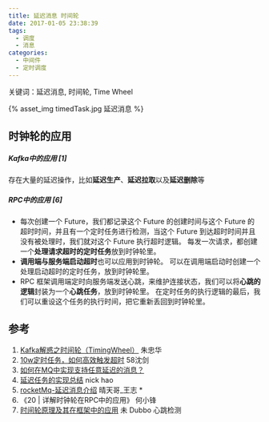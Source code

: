 ```yaml
---
title: 延迟消息 时间轮
date: 2017-01-05 23:38:39
tags:
  - 调度
  - 消息
categories:
  - 中间件
  - 定时调度       
---
```


<p></p>
<!-- more -->

关键词：延迟消息, 时间轮, Time Wheel

{% asset_img timedTask.jpg  延迟消息 %}



## 时钟轮的应用
#####   Kafka中的应用 [1]
   存在大量的延迟操作，比如**延迟生产**、**延迟拉取**以及**延迟删除**等

#####  RPC中的应用 [6]
+ 每次创建一个 Future，我们都记录这个 Future 的创建时间与这个 Future 的超时时间，并且有一个定时任务进行检测，当这个 Future 到达超时时间并且没有被处理时，我们就对这个 Future 执行超时逻辑。
每发一次请求，都创建一个**处理请求超时的定时任务**放到时钟轮里。
+ **调用端与服务端启动超时**也可以应用到时钟轮。
  可以在调用端启动时创建一个处理启动超时的定时任务，放到时钟轮里。
+ RPC 框架调用端定时向服务端发送心跳，来维护连接状态，我们可以将**心跳的逻辑**封装为一个**心跳任务**，放到时钟轮里。
在定时任务的执行逻辑的最后，我们可以重设这个任务的执行时间，把它重新丢回到时钟轮里。


## 参考
1. [Kafka解惑之时间轮（TimingWheel）](https://blog.csdn.net/u013256816/article/details/80697456)  朱忠华
2. [10w定时任务，如何高效触发超时](https://mp.weixin.qq.com/s/mvFwjgxliwx808Hn_9ruEA?ptlang=2052&ADUIN=1024616676&ADSESSION=1489673030&ADTAG=CLIENT.QQ.5497_.0&ADPUBNO=26661) 58沈剑
3. [如何在MQ中实现支持任意延迟的消息？](https://www.cnblogs.com/hzmark/p/mq-delay-msg.html)
4. [延迟任务的实现总结](https://www.cnblogs.com/haoxinyue/p/6663720.html)  nick hao
5. [rocketMq-延迟消息介绍](https://www.jianshu.com/p/33aa208ea058)   晴天哥_王志 *
6. 《20 | 详解时钟轮在RPC中的应用》 何小锋
7. [时间轮原理及其在框架中的应用](https://zhuanlan.zhihu.com/p/488730353)  未
   Dubbo 心跳检测 
